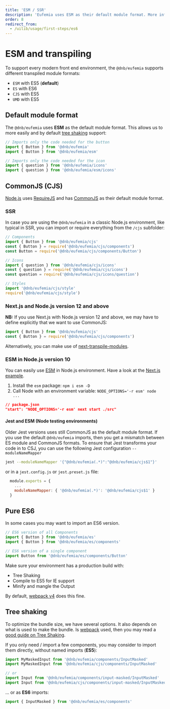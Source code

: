 ```yaml
---
title: 'ESM / SSR'
description: 'Eufemia uses ESM as their default module format. More info on this topic below.'
order: 8
redirect_from:
  - /uilib/usage/first-steps/es6
---
```


# ESM and transpiling

To support every modern front end environment, the `@dnb/eufemia` supports different transpiled module formats:

- `ESM` with ES5 (**default**)
- `ES` with ES6
- `CJS` with ES5
- `UMD` with ES5

## Default module format

The `@dnb/eufemia` uses **ESM** as the default module format. This allows us to more easily and by default [tree shaking](/uilib/usage/first-steps/es6#tree-shaking) support:

```js
// Imports only the code needed for the button
import { Button } from '@dnb/eufemia'
import { Button } from '@dnb/eufemia/esm'

// Imports only the code needed for the icon
import { question } from '@dnb/eufemia/icons'
import { question } from '@dnb/eufemia/esm/icons'
```

## CommonJS (CJS)

[Node.js](https://nodejs.org/) uses [RequireJS](https://requirejs.org) and has [CommonJS](https://requirejs.org/docs/commonjs.html) as their default module format.

### SSR

In case you are using the `@dnb/eufemia` in a classic Node.js environment, like typical in SSR, you can import or require everything from the `/cjs` subfolder:

```js
// Components
import { Button } from '@dnb/eufemia/cjs'
const { Button } = require('@dnb/eufemia/cjs/components')
const Button = require('@dnb/eufemia/cjs/components/Button')

// Icons
import { question } from '@dnb/eufemia/cjs/icons'
const { question } = require('@dnb/eufemia/cjs/icons')
const question = require('@dnb/eufemia/cjs/icons/question')

// Styles
import '@dnb/eufemia/cjs/style'
require('@dnb/eufemia/cjs/style')
```

### Next.js and Node.js version 12 and above

**NB:** If you use Next.js with Node.js version 12 and above, we may have to define explicitly that we want to use CommonJS:

```js
import { Button } from '@dnb/eufemia/cjs'
const { Button } = require('@dnb/eufemia/cjs/components')
```

Alternatively, you can make use of [next-transpile-modules](https://www.npmjs.com/package/next-transpile-modules).

### ESM in Node.js version 10

You can easily use [ESM](https://nodejs.org/api/esm.html) in Node.js environment. Have a look at the [Next.js example](https://github.com/dnbexperience/eufemia-examples/tree/main/packages/example-next).

1. Install the `esm` package: `npm i esm -D`
2. Call Node with an environment variable: `NODE_OPTIONS='-r esm' node ...`

```json
// package.json
"start": "NODE_OPTIONS='-r esm' next start ./src"
```

#### Jest and ESM (Node testing environments)

Older Jest versions uses still CommonJS as the default module format. If you use the default `@dnb/eufemia` imports, then you get a mismatch between ES module and CommonJS formats. To ensure that Jest transforms your code in to CSJ, you can use the following Jest configuration `--moduleNameMapper`

```bash
jest --moduleNameMapper '{"@dnb/eufemia(.*)":"@dnb/eufemia/cjs$1"}'
```

or in a `jest.config.js` or `jest.preset.js` file:

```js
  module.exports = {
    ...
    moduleNameMapper: { '@dnb/eufemia(.*)': '@dnb/eufemia/cjs$1' }
  }
```

## Pure ES6

In some cases you may want to import an ES6 version.

```js
// ES6 version of all Components
import { Button } from '@dnb/eufemia/es'
import { Button } from '@dnb/eufemia/es/components'

// ES6 version of a single component
import Button from '@dnb/eufemia/es/components/Button'
```

Make sure your environment has a production build with:

- Tree Shaking
- Compile to ES5 for IE support
- Minify and mangle the Output

By default, [webpack v4](https://webpack.js.org) does this fine.

## Tree shaking

To optimize the bundle size, we have several options. It also depends on what is used to make the bundle. Is [webpack](https://webpack.js.org) used, then you may read a [good guide on Tree Shaking](https://webpack.js.org/guides/tree-shaking).

If you only need / import a few components, you may consider to import them directly, without named imports (**ES5**):

```js
import MyMaskedInput from '@dnb/eufemia/components/InputMasked'
import MyMaskedInput from '@dnb/eufemia/cjs/components/InputMasked'

// or
import Input from '@dnb/eufemia/components/input-masked/InputMasked'
import Input from '@dnb/eufemia/cjs/components/input-masked/InputMasked'
```

... or as **ES6** imports:

```js
import { InputMasked } from '@dnb/eufemia/es/components'
```

<!-- You also have to make sure your application gets [minified and mangled](https://webpack.js.org/guides/tree-shaking/#minify-the-output). -->
